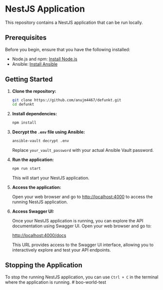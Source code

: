 # NestJS Application

This repository contains a NestJS application that can be run locally.

## Prerequisites

Before you begin, ensure that you have the following installed:

- Node.js and npm: [Install Node.js](https://nodejs.org/)
- Ansible: [Install Ansible](https://docs.ansible.com/ansible/latest/installation_guide/intro_installation.html)

## Getting Started

1. **Clone the repository:**

    ```bash
    git clone https://github.com/anujm4467/defunkt.git
    cd defunkt
    ```

2. **Install dependencies:**

    ```bash
    npm install
    ```

3. **Decrypt the `.env` file using Ansible:**

    ```bash
    ansible-vault decrypt .env 
    ```

    Replace `your_vault_password` with your actual Ansible Vault password.

4. **Run the application:**

    ```bash
    npm run start
    ```

    This will start your NestJS application.

5. **Access the application:**

    Open your web browser and go to [http://localhost:4000](http://localhost:4000) to access the running NestJS application.

6. **Access Swagger UI:**

    Once your NestJS application is running, you can explore the API documentation using Swagger UI. Open your web browser and go to:

    [http://localhost:4000/docs](http://localhost:4000/docs)

    This URL provides access to the Swagger UI interface, allowing you to interactively explore and test your API endpoints.

## Stopping the Application

To stop the running NestJS application, you can use `Ctrl + C` in the terminal where the application is running.
#   b o o - w o r l d - t e s t  
 